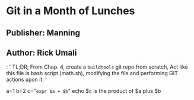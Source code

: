 # Git in a Month of Lunches
## Publisher: Manning
## Author: Rick Umali

: '
TL;DR; 
	From Chap. 4, create a `buildtools` git repo from scratch, 
	Act like this file is bash script (math.sh), modifying the file
	and performing GIT actions upon it.
'

a=1
b=2
c="`expr $a + $b`"
echo $c is the product of $a plus $b